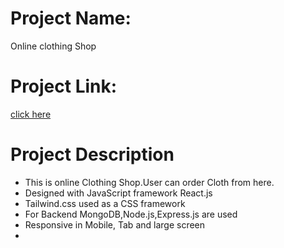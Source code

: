 # Project Name:
Online clothing Shop
# Project Link:
[click here](https://e-shop-33cec.web.app/)
# Project Description
* This is online Clothing Shop.User can order Cloth from here.
* Designed with JavaScript framework React.js
* Tailwind.css used as a CSS framework
* For Backend MongoDB,Node.js,Express.js are used
* Responsive in Mobile, Tab and large screen
* 
